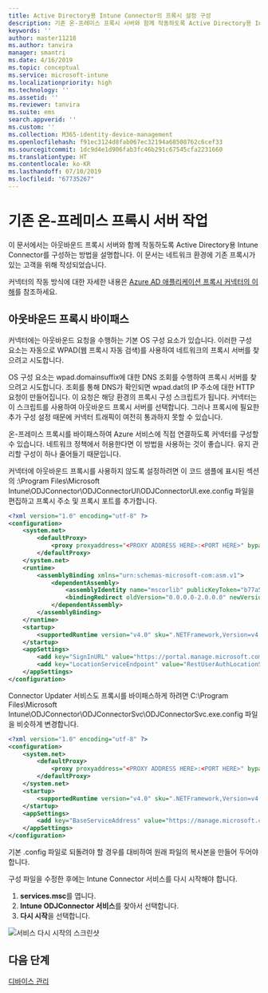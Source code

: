 ```yaml
---
title: Active Directory용 Intune Connector의 프록시 설정 구성
description: 기존 온-프레미스 프록시 서버와 함께 작동하도록 Active Directory용 Intune Connector를 구성하는 방법을 설명합니다.
keywords: ''
author: master11218
ms.author: tanvira
manager: smantri
ms.date: 4/16/2019
ms.topic: conceptual
ms.service: microsoft-intune
ms.localizationpriority: high
ms.technology: ''
ms.assetid: ''
ms.reviewer: tanvira
ms.suite: ems
search.appverid: ''
ms.custom: ''
ms.collection: M365-identity-device-management
ms.openlocfilehash: f91ec3124d8fab067ec32194a68508762c6cef33
ms.sourcegitcommit: 1dc9d4e1d906fab3fc46b291c67545cfa2231660
ms.translationtype: HT
ms.contentlocale: ko-KR
ms.lasthandoff: 07/10/2019
ms.locfileid: "67735267"
---
```

# <a name="work-with-existing-on-premises-proxy-servers"></a>기존 온-프레미스 프록시 서버 작업

이 문서에서는 아웃바운드 프록시 서버와 함께 작동하도록 Active Directory용 Intune Connector를 구성하는 방법을 설명합니다. 이 문서는 네트워크 환경에 기존 프록시가 있는 고객을 위해 작성되었습니다.

커넥터의 작동 방식에 대한 자세한 내용은 [Azure AD 애플리케이션 프록시 커넥터의 이해](https://docs.microsoft.com/azure/active-directory/manage-apps/application-proxy-connectors)를 참조하세요.

## <a name="bypass-outbound-proxies"></a>아웃바운드 프록시 바이패스

커넥터에는 아웃바운드 요청을 수행하는 기본 OS 구성 요소가 있습니다. 이러한 구성 요소는 자동으로 WPAD(웹 프록시 자동 검색)를 사용하여 네트워크의 프록시 서버를 찾으려고 시도합니다.

OS 구성 요소는 wpad.domainsuffix에 대한 DNS 조회를 수행하여 프록시 서버를 찾으려고 시도합니다. 조회를 통해 DNS가 확인되면 wpad.dat의 IP 주소에 대한 HTTP 요청이 만들어집니다. 이 요청은 해당 환경의 프록시 구성 스크립트가 됩니다. 커넥터는 이 스크립트를 사용하여 아웃바운드 프록시 서버를 선택합니다. 그러나 프록시에 필요한 추가 구성 설정 때문에 커넥터 트래픽이 여전히 통과하지 못할 수 있습니다.

온-프레미스 프록시를 바이패스하여 Azure 서비스에 직접 연결하도록 커넥터를 구성할 수 있습니다. 네트워크 정책에서 허용한다면 이 방법을 사용하는 것이 좋습니다. 유지 관리할 구성이 하나 줄어들기 때문입니다.

커넥터에 아웃바운드 프록시를 사용하지 않도록 설정하려면 이 코드 샘플에 표시된 섹션의 :\Program Files\Microsoft Intune\ODJConnector\ODJConnectorUI\ODJConnectorUI.exe.config 파일을 편집하고 프록시 주소 및 프록시 포트를 추가합니다.

```xml
<?xml version="1.0" encoding="utf-8" ?>
<configuration>
    <system.net>  
        <defaultProxy>   
            <proxy proxyaddress="<PROXY ADDRESS HERE>:<PORT HERE>" bypassonlocal="True" usesystemdefault="True"/>   
        </defaultProxy>  
    </system.net>
    <runtime>
        <assemblyBinding xmlns="urn:schemas-microsoft-com:asm.v1">
            <dependentAssembly>
                <assemblyIdentity name="mscorlib" publicKeyToken="b77a5c561934e089" culture="neutral"/>
                <bindingRedirect oldVersion="0.0.0.0-2.0.0.0" newVersion="4.6.0.0" />
            </dependentAssembly>
        </assemblyBinding>
    </runtime>
    <startup> 
        <supportedRuntime version="v4.0" sku=".NETFramework,Version=v4.6" />
    </startup>
    <appSettings>
        <add key="SignInURL" value="https://portal.manage.microsoft.com/Home/ClientLogon"/>
        <add key="LocationServiceEndpoint" value="RestUserAuthLocationService/RestUserAuthLocationService/ServiceAddresses"/>
    </appSettings>
</configuration>
```

Connector Updater 서비스도 프록시를 바이패스하게 하려면 C:\Program Files\Microsoft Intune\ODJConnector\ODJConnectorSvc\ODJConnectorSvc.exe.config 파일을 비슷하게 변경합니다.

```xml
<?xml version="1.0" encoding="utf-8" ?>
<configuration>
    <system.net>  
        <defaultProxy>   
            <proxy proxyaddress="<PROXY ADDRESS HERE>:<PORT HERE>" bypassonlocal="True" usesystemdefault="True"/>   
        </defaultProxy>  
    </system.net>
    <startup>
        <supportedRuntime version="v4.0" sku=".NETFramework,Version=v4.6" />
    </startup>
    <appSettings>
        <add key="BaseServiceAddress" value="https://manage.microsoft.com/" />
    </appSettings>
</configuration>
```

기본 .config 파일로 되돌려야 할 경우를 대비하여 원래 파일의 복사본을 만들어 두어야 합니다.

구성 파일을 수정한 후에는 Intune Connector 서비스를 다시 시작해야 합니다. 

1. **services.msc**를 엽니다.
2. **Intune ODJConnector 서비스**를 찾아서 선택합니다.
3. **다시 시작**을 선택합니다.

![서비스 다시 시작의 스크린샷](media/autopilot-hybrid-connector-proxy/service-restart.png)


## <a name="next-steps"></a>다음 단계

[디바이스 관리](device-management.md)